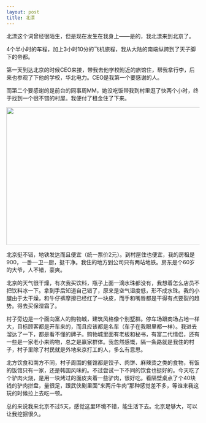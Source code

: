 ```yaml
---
layout: post
title: 北漂
---
```


北漂这个词曾经很陌生，但是现在发生在我身上——是的，我北漂来到北京了。

4个半小时的车程，加上3小时10分的飞机旅程，我从大陆的南端纵跨到了天子脚下的帝都。

第一天到达北京的时候CEO来接，带我去他学校附近的旅馆住，帮我拿行李，后来也参观了下他的学校，华北电力。CEO是我第一个要感谢的人。

而第二个要感谢的是前台的同事周MM，她没吃饭带我到村里逛了快两个小时，终于找到一个很不错的村屋。我便付了租金住了下来。

<a href="http://min.us/mvpatHG#1"><img class="alignnone" src="http://i.min.us/jmM9yC.JPG" alt="" width="540" height="360" /></a>

北京挺不错，地铁发达而且便宜（统一票价2元）。到村屋住也便宜，我的房租是900，一卧一卫一厨，挺干净。我住的地方到公司只有两站地铁。房东是个60岁的大爷，人不错，豪爽。

北京的天气很干燥，有次我买饮料，瓶子上面一滴水珠都没有，我想着怎么店员不把饮料冰一下。拿到手后知道自己错了，原来是空气湿度低，形不成水珠。我的小腿由于太干燥，和牛仔裤摩擦已经红了一块皮，而手和嘴唇都是干得有点要裂的趋势。得去买保湿霜了。

村子旁边是一个面向富人的购物城，建筑风格像个别墅群。停车场跟商场占地一样大，目标顾客都是开车来的，而且应该都是名车（车子在我眼里都一样）。我进去溜达了一下，都是看不懂的牌子。购物城里面有老板和秘书，有富二代情侣，还有一些是一家老小来购物，总之是赢家群体。我忽然感慨，隔一条路就是我住的村子，村子里除了村民就是外地来京打工的人，多么有意思。

北方饮食和南方不同，村子周围的餐馆都是饺子、肉饼、麻辣烫之类的食物，有饭的饭馆只有一家，还是韩国风味的。不过尝试一下不同的饮食也挺好的。今天吃了个驴肉火烧，是用一块烤过的面皮夹着一些驴肉，很好吃。看隔壁桌点了个40块钱的驴肉拼盘，量很足，跟武侠剧里面“来两斤牛肉”那种感觉差不多，等谁来我这玩的时候拉上去吃一顿。

总的来说我来北京不过5天，感觉这里环境不错，能生活下去。北京足够大，可以让我挖掘很久。
